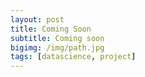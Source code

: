 ```yaml
---
layout: post
title: Coming Soon
subtitle: Coming soon
bigimg: /img/path.jpg
tags: [datascience, project]
---
```




